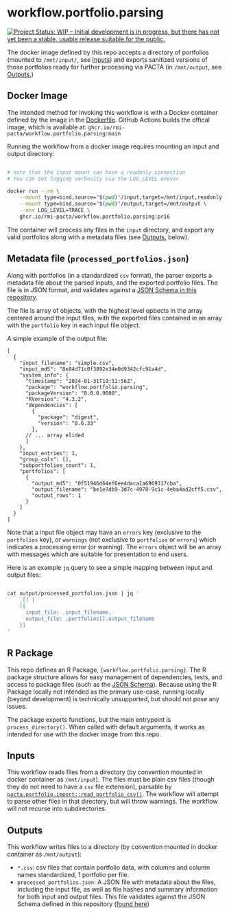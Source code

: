 # workflow.portfolio.parsing

[![Project Status: WIP – Initial development is in progress, but there has not yet been a stable, usable release suitable for the public.](https://www.repostatus.org/badges/latest/wip.svg)](https://www.repostatus.org/#wip)

The docker image defined by this repo accepts a directory of portfolios (mounted to `/mnt/input/`, see [Inputs](#inputs)) and exports sanitized versions of those portfolios ready for further processing via PACTA (in `/mnt/output`, see [Outputs](#outputs),)

## Docker Image

The intended method for invoking this workflow is with a Docker container defined by the image in the [Dockerfile](Dockerfile).
GitHub Actions builds the offical image, which is available at: `ghcr.io/rmi-pacta/workflow.portfolio.parsing:main`

Running the workflow from a docker image requires mounting an input and output directory:

```sh

# note that the input mount can have a readonly connection
# You can set logging verbosity via the LOG_LEVEL envvar

docker run --rm \
    --mount type=bind,source="$(pwd)"/input,target=/mnt/input,readonly \
    --mount type=bind,source="$(pwd)"/output,target=/mnt/output \
    --env LOG_LEVEL=TRACE \
    ghcr.io/rmi-pacta/workflow.portfolio.parsing:pr16

```

The container will process any files in the `input` directory, and export any valid portfolios along with a metadata files (see [Outputs](#outputs), below).

## Metadata file (`processed_portfolios.json`)

Along with portfolios (in a standardized `csv` format), the parser exports a metadata file about the parsed inputs, and the exported portfolio files.
The file is in JSON format, and validates against a [JSON Schema in this repository](inst/extdata/schema/parsedPortfolio_0-1-0.json).

The file is array of objects, with the highest level opbects in the array centered around the input files, with the exported files contained in an array with the `portfolio` key  in each input file object.

A simple example of the output file:

```jsonc
[
  {
    "input_filename": "simple.csv",
    "input_md5": "8e84d71c0f3892e34e0d9342cfc91a4d",
    "system_info": {
      "timestamp": "2024-01-31T19:11:56Z",
      "package": "workflow.portfolio.parsing",
      "packageVersion": "0.0.0.9000",
      "RVersion": "4.3.2",
      "dependencies": [
        {
          "package": "digest",
          "version": "0.6.33"
        },
      // ... array elided
      ]
    },
    "input_entries": 1,
    "group_cols": [],
    "subportfolios_count": 1,
    "portfolios": [
      {
        "output_md5": "0f51946d64ef6ee4daca1a6969317cba",
        "output_filename": "be1e7db9-3d7c-4978-9c1c-4eba4ad2cff5.csv",
        "output_rows": 1
      }
    ]
  }
]
```

Note that a input file object may have an `errors` key (exclusive to the `portfolios` key), or `warnings` (not exclusive to `portfolios` or `errors`) which indicates a processing error (or warning).
The `errors` object will be an array with messages which are suitable for presentation to end users.

Here is an example `jq` query to see a simple mapping between input and output files:

```sh

cat output/processed_portfolios.json | jq '
    .[] |
    [{
      input_file: .input_filename,
      output_file: .portfolios[].output_filename
    }]
'

```

## R Package

This repo defines an R Package, `{workflow.portfolio.parsing}`.
The R package structure allows for easy management of dependencies, tests, and access to package files (such as the [JSON Schema](inst/extdata/schema/parsedPortfolio_0-1-0.json)).
Because using the R Package locally not intended as the primary use-case, running locally (beyond development) is technically unsupported, but should not pose any issues.

The package exports functions, but the main entrypoint is `process_directory()`. When called with default arguments, it works as intended for use with the docker image from this repo.

## Inputs

This workflow reads files from a directory (by convention mounted in docker container as `/mnt/input`).
The files must be plain csv files (though they do not need to have a `csv` file extension), parsable by [`pacta.portfolio.import::read_portfolio_csv()`](https://rmi-pacta.github.io/pacta.portfolio.import/reference/read_portfolio_csv.html).
The workflow will attempt to parse other files in that directory, but will throw warnings.
The workflow will not recurse into subdirectories.

## Outputs

This workflow writes files to a directory (by convention mounted in docker container as `/mnt/output`):

- `*.csv`: csv files that contain portfolio data, with columns and column names standardized, 1 portfolio per file.
- `processed_portfolios.json`: A JSON file with metadata about the files, including the input file, as well as file hashes and summary information for both input and output files.
This file validates against the JSON Schema defined in this repository ([found here](inst/extdata/schema/parsedPortfolio_0-1-0.json))
